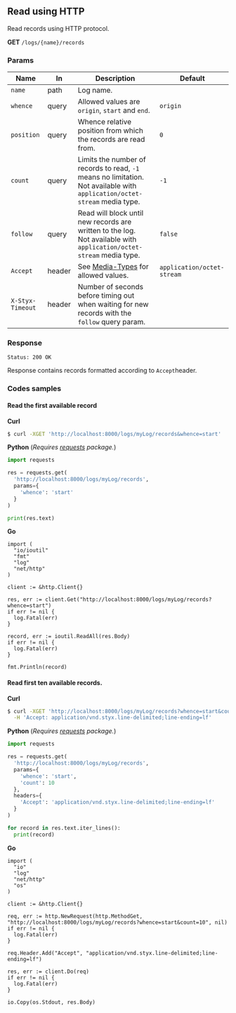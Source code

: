 Read using HTTP
---------------

Read records using HTTP protocol.

**GET** `/logs/{name}/records`  

### Params 

| Name             	| In     	| Description                                                                                                                  	| Default                    	|
|------------------	|--------	|------------------------------------------------------------------------------------------------------------------------------	|----------------------------	|
| `name`           	| path   	| Log name.                                                                                                                    	|                            	|
| `whence`         	| query  	| Allowed values are `origin`, `start` and `end`.                                                                              	| `origin`                   	|
| `position`       	| query  	| Whence relative position from which the records are read from.                                                               	| `0`                        	|
| `count`          	| query  	| Limits the number of records to read, `-1` means no limitation.<br>Not available with `application/octet-stream` media type. 	| `-1`                       	|
| `follow`         	| query  	| Read will block until new records are written to the log.<br>Not available with `application/octet-stream` media type.       	| `false`                    	|
| `Accept`         	| header 	| See [Media-Types](/docs/api/media_types.md) for allowed values.                                                              	| `application/octet-stream` 	|
| `X-Styx-Timeout` 	| header 	| Number of seconds before timing out when waiting for new records with the `follow` query param.                              	|                            	|

### Response 

```
Status: 200 OK
```

Response contains records formatted according to `Accept`header.  

### Codes samples

#### Read the first available record

**Curl**

```bash
$ curl -XGET 'http://localhost:8000/logs/myLog/records&whence=start'
```

**Python** (_Requires [requests](https://pypi.org/project/requests/) package._)

```python
import requests

res = requests.get(
  'http://localhost:8000/logs/myLog/records',
  params={
    'whence': 'start'
  }
)

print(res.text)
```

**Go**

```golang
import (
  "io/ioutil"
  "fmt"
  "log"
  "net/http"
)

client := &http.Client{}

res, err := client.Get("http://localhost:8000/logs/myLog/records?whence=start")
if err != nil {
  log.Fatal(err)
}

record, err := ioutil.ReadAll(res.Body)
if err != nil {
  log.Fatal(err)
}

fmt.Println(record)
```

#### Read first ten available records.

**Curl**

```bash
$ curl -XGET 'http://localhost:8000/logs/myLog/records?whence=start&count=10' \
  -H 'Accept: application/vnd.styx.line-delimited;line-ending=lf'
```

**Python** (_Requires [requests](https://pypi.org/project/requests/) package._)

```python
import requests

res = requests.get(
  'http://localhost:8000/logs/myLog/records',
  params={
    'whence': 'start',
    'count': 10
  },
  headers={
    'Accept': 'application/vnd.styx.line-delimited;line-ending=lf'
  }
)

for record in res.text.iter_lines():
  print(record)
```

**Go**

```golang
import (
  "io"
  "log"
  "net/http"  
  "os"
)

client := &http.Client{}

req, err := http.NewRequest(http.MethodGet, "http://localhost:8000/logs/myLog/records?whence=start&count=10", nil)
if err != nil {
  log.Fatal(err)
}

req.Header.Add("Accept", "application/vnd.styx.line-delimited;line-ending=lf")

res, err := client.Do(req)
if err != nil {
  log.Fatal(err)
}

io.Copy(os.Stdout, res.Body)
```